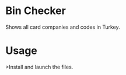 <h1>Bin Checker</h1>
<p>Shows all card companies and codes in Turkey.</p>
<h1>Usage</h1>
>Install and launch the files.
